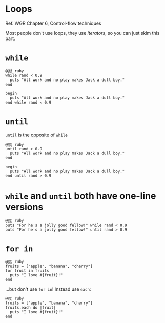 <!SLIDE subsection>
# Loops

Ref. WGR Chapter 6, Control-flow techniques

Most people don't use loops, they use *iterators*, so you can just skim this part.

# `while`

    @@@ ruby
    while rand < 0.9
      puts "All work and no play makes Jack a dull boy."
    end

    begin
      puts "All work and no play makes Jack a dull boy."
    end while rand < 0.9

# `until`

`until` is the opposite of `while`

    @@@ ruby
    until rand > 0.9
      puts "All work and no play makes Jack a dull boy."
    end
    
    begin
      puts "All work and no play makes Jack a dull boy."
    end until rand > 0.9

# `while` and `until` both have one-line versions

    @@@ ruby
    puts "For he's a jolly good fellow!" while rand < 0.9
    puts "For he's a jolly good fellow!" until rand > 0.9

# `for in`

    @@@ ruby
    fruits = ["apple", "banana", "cherry"]
    for fruit in fruits
      puts "I love #{fruit}!"
    end

...but don't use `for in`! Instead use `each`:

    @@@ ruby
    fruits = ["apple", "banana", "cherry"]
    fruits.each do |fruit|
      puts "I love #{fruit}!"
    end




